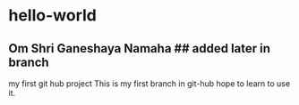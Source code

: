# hello-world
## Om Shri Ganeshaya Namaha ## added later in branch
my first git hub project
This is my first branch in git-hub
hope to learn to use it. 
